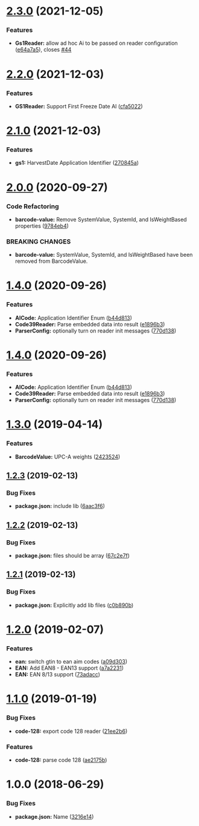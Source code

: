 # [2.3.0](https://github.com/stonelasley/barcode-parsing/compare/v2.2.0...v2.3.0) (2021-12-05)


### Features

* **Gs1Reader:** allow ad hoc Ai to be passed on reader configuration ([e64a7a5](https://github.com/stonelasley/barcode-parsing/commit/e64a7a5cd75db960d13c1ae20dd2a7c523ab9150)), closes [#44](https://github.com/stonelasley/barcode-parsing/issues/44)

# [2.2.0](https://github.com/stonelasley/barcode-parsing/compare/v2.1.0...v2.2.0) (2021-12-03)


### Features

* **GS1Reader:** Support First Freeze Date AI ([cfa5022](https://github.com/stonelasley/barcode-parsing/commit/cfa5022ca9632e536942544c0e2f6dcac7b091d0))

# [2.1.0](https://github.com/stonelasley/barcode-parsing/compare/v2.0.0...v2.1.0) (2021-12-03)


### Features

* **gs1:** HarvestDate Application Identifier ([270845a](https://github.com/stonelasley/barcode-parsing/commit/270845aa2acf46de3642f2cde96d4abbdea2e1d8))

# [2.0.0](https://github.com/stonelasley/barcode-parsing/compare/v1.4.0...v2.0.0) (2020-09-27)


### Code Refactoring

* **barcode-value:** Remove SystemValue, SystemId, and IsWeightBased properties ([9784eb4](https://github.com/stonelasley/barcode-parsing/commit/9784eb498ea23b17c0aa4f5ed925c750b4380689))


### BREAKING CHANGES

* **barcode-value:** SystemValue, SystemId, and IsWeightBased have been removed from BarcodeValue.

# [1.4.0](https://github.com/stonelasley/barcode-parsing/compare/v1.3.0...v1.4.0) (2020-09-26)


### Features

* **AICode:** Application Identifier Enum ([b44d813](https://github.com/stonelasley/barcode-parsing/commit/b44d81313b37d6a1af3c706759402ab2a6041f3c))
* **Code39Reader:** Parse embedded data into result ([e1896b3](https://github.com/stonelasley/barcode-parsing/commit/e1896b30d51cb032ff358fc97247304d248f9eee))
* **ParserConfig:** optionally turn on reader init messages ([770d138](https://github.com/stonelasley/barcode-parsing/commit/770d1381025eec773ec2d819338c50dd8c1a9c6e))

# [1.4.0](https://github.com/stonelasley/barcode-parsing/compare/v1.3.0...v1.4.0) (2020-09-26)


### Features

* **AICode:** Application Identifier Enum ([b44d813](https://github.com/stonelasley/barcode-parsing/commit/b44d813))
* **Code39Reader:** Parse embedded data into result ([e1896b3](https://github.com/stonelasley/barcode-parsing/commit/e1896b3))
* **ParserConfig:** optionally turn on reader init messages ([770d138](https://github.com/stonelasley/barcode-parsing/commit/770d138))

# [1.3.0](https://github.com/stonelasley/barcode-parsing/compare/v1.2.3...v1.3.0) (2019-04-14)


### Features

* **BarcodeValue:** UPC-A weights ([2423524](https://github.com/stonelasley/barcode-parsing/commit/2423524))

## [1.2.3](https://github.com/stonelasley/barcode-parsing/compare/v1.2.2...v1.2.3) (2019-02-13)


### Bug Fixes

* **package.json:** include lib ([6aac3f6](https://github.com/stonelasley/barcode-parsing/commit/6aac3f6))

## [1.2.2](https://github.com/stonelasley/barcode-parsing/compare/v1.2.1...v1.2.2) (2019-02-13)


### Bug Fixes

* **package.json:** files should be array ([67c2e7f](https://github.com/stonelasley/barcode-parsing/commit/67c2e7f))

## [1.2.1](https://github.com/stonelasley/barcode-parsing/compare/v1.2.0...v1.2.1) (2019-02-13)


### Bug Fixes

* **package.json:** Explicitly add lib files ([c0b890b](https://github.com/stonelasley/barcode-parsing/commit/c0b890b))

# [1.2.0](https://github.com/stonelasley/barcode-parsing/compare/v1.1.1...v1.2.0) (2019-02-07)


### Features

* **ean:** switch gtin to ean aim codes ([a09d303](https://github.com/stonelasley/barcode-parsing/commit/a09d303))
* **EAN:** Add EAN8 - EAN13 support ([a7a2231](https://github.com/stonelasley/barcode-parsing/commit/a7a2231))
* **EAN:** EAN 8/13 support ([73adacc](https://github.com/stonelasley/barcode-parsing/commit/73adacc))

# [1.1.0](https://github.com/stonelasley/barcode-parsing/compare/v1.0.0...v1.1.0) (2019-01-19)


### Bug Fixes

* **code-128:** export code 128 reader ([21ee2b6](https://github.com/stonelasley/barcode-parsing/commit/21ee2b6))


### Features

* **code-128:** parse code 128 ([ae2175b](https://github.com/stonelasley/barcode-parsing/commit/ae2175b))

# 1.0.0 (2018-06-29)


### Bug Fixes

* **package.json:** Name ([3216e14](https://github.com/stonelasley/barcode-parsing/commit/3216e14))
